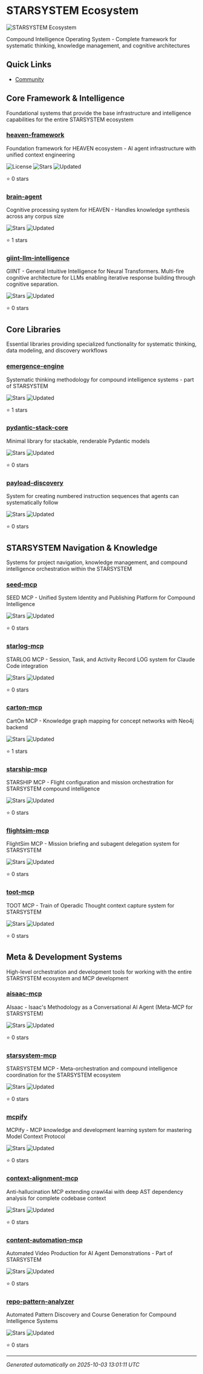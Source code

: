 # STARSYSTEM Ecosystem

![STARSYSTEM Ecosystem](https://raw.githubusercontent.com/sancovp/starsystem-metarepo/master/starsystem_small.png)

Compound Intelligence Operating System - Complete framework for systematic thinking, knowledge management, and cognitive architectures

## Quick Links

- [Community](https://www.skool.com/sanctum-ai-human-symbiosis-8333/about)

## Core Framework & Intelligence

Foundational systems that provide the base infrastructure and intelligence capabilities for the entire STARSYSTEM ecosystem

### [heaven-framework](https://github.com/sancovp/heaven-framework)
Foundation framework for HEAVEN ecosystem - AI agent infrastructure with unified context engineering

![License](https://img.shields.io/badge/license-MIT_License-blue.svg) ![Stars](https://img.shields.io/github/stars/sancovp/heaven-framework.svg?style=social) ![Updated](https://img.shields.io/badge/updated-2025_09_30-lightgrey.svg)

⭐ 0 stars

### [brain-agent](https://github.com/sancovp/brain-agent)
Cognitive processing system for HEAVEN - Handles knowledge synthesis across any corpus size

![Stars](https://img.shields.io/github/stars/sancovp/brain-agent.svg?style=social) ![Updated](https://img.shields.io/badge/updated-2025_10_01-lightgrey.svg)

⭐ 1 stars

### [giint-llm-intelligence](https://github.com/sancovp/giint-llm-intelligence)
GIINT - General Intuitive Intelligence for Neural Transformers. Multi-fire cognitive architecture for LLMs enabling iterative response building through cognitive separation.

![Stars](https://img.shields.io/github/stars/sancovp/giint-llm-intelligence.svg?style=social) ![Updated](https://img.shields.io/badge/updated-2025_09_30-lightgrey.svg)

⭐ 0 stars

## Core Libraries

Essential libraries providing specialized functionality for systematic thinking, data modeling, and discovery workflows

### [emergence-engine](https://github.com/sancovp/emergence-engine)
Systematic thinking methodology for compound intelligence systems - part of STARSYSTEM

![Stars](https://img.shields.io/github/stars/sancovp/emergence-engine.svg?style=social) ![Updated](https://img.shields.io/badge/updated-2025_09_29-lightgrey.svg)

⭐ 1 stars

### [pydantic-stack-core](https://github.com/sancovp/pydantic-stack-core)
Minimal library for stackable, renderable Pydantic models

![Stars](https://img.shields.io/github/stars/sancovp/pydantic-stack-core.svg?style=social) ![Updated](https://img.shields.io/badge/updated-2025_09_30-lightgrey.svg)

⭐ 0 stars

### [payload-discovery](https://github.com/sancovp/payload-discovery)
System for creating numbered instruction sequences that agents can systematically follow

![Stars](https://img.shields.io/github/stars/sancovp/payload-discovery.svg?style=social) ![Updated](https://img.shields.io/badge/updated-2025_09_30-lightgrey.svg)

⭐ 0 stars

## STARSYSTEM Navigation & Knowledge

Systems for project navigation, knowledge management, and compound intelligence orchestration within the STARSYSTEM

### [seed-mcp](https://github.com/sancovp/seed-mcp)
SEED MCP - Unified System Identity and Publishing Platform for Compound Intelligence

![Stars](https://img.shields.io/github/stars/sancovp/seed-mcp.svg?style=social) ![Updated](https://img.shields.io/badge/updated-2025_09_30-lightgrey.svg)

⭐ 0 stars

### [starlog-mcp](https://github.com/sancovp/starlog-mcp)
STARLOG MCP - Session, Task, and Activity Record LOG system for Claude Code integration

![Stars](https://img.shields.io/github/stars/sancovp/starlog-mcp.svg?style=social) ![Updated](https://img.shields.io/badge/updated-2025_09_30-lightgrey.svg)

⭐ 0 stars

### [carton-mcp](https://github.com/sancovp/carton-mcp)
CartOn MCP - Knowledge graph mapping for concept networks with Neo4j backend

![Stars](https://img.shields.io/github/stars/sancovp/carton-mcp.svg?style=social) ![Updated](https://img.shields.io/badge/updated-2025_10_01-lightgrey.svg)

⭐ 1 stars

### [starship-mcp](https://github.com/sancovp/starship-mcp)
STARSHIP MCP - Flight configuration and mission orchestration for STARSYSTEM compound intelligence

![Stars](https://img.shields.io/github/stars/sancovp/starship-mcp.svg?style=social) ![Updated](https://img.shields.io/badge/updated-2025_10_03-lightgrey.svg)

⭐ 0 stars

### [flightsim-mcp](https://github.com/sancovp/flightsim-mcp)
FlightSim MCP - Mission briefing and subagent delegation system for STARSYSTEM

![Stars](https://img.shields.io/github/stars/sancovp/flightsim-mcp.svg?style=social) ![Updated](https://img.shields.io/badge/updated-2025_09_30-lightgrey.svg)

⭐ 0 stars

### [toot-mcp](https://github.com/sancovp/toot-mcp)
TOOT MCP - Train of Operadic Thought context capture system for STARSYSTEM

![Stars](https://img.shields.io/github/stars/sancovp/toot-mcp.svg?style=social) ![Updated](https://img.shields.io/badge/updated-2025_09_30-lightgrey.svg)

⭐ 0 stars

## Meta & Development Systems

High-level orchestration and development tools for working with the entire STARSYSTEM ecosystem and MCP development

### [aisaac-mcp](https://github.com/sancovp/aisaac-mcp)
AIsaac - Isaac's Methodology as a Conversational AI Agent (Meta-MCP for STARSYSTEM)

![Stars](https://img.shields.io/github/stars/sancovp/aisaac-mcp.svg?style=social) ![Updated](https://img.shields.io/badge/updated-2025_09_30-lightgrey.svg)

⭐ 0 stars

### [starsystem-mcp](https://github.com/sancovp/starsystem-mcp)
STARSYSTEM MCP - Meta-orchestration and compound intelligence coordination for the STARSYSTEM ecosystem

![Stars](https://img.shields.io/github/stars/sancovp/starsystem-mcp.svg?style=social) ![Updated](https://img.shields.io/badge/updated-2025_09_30-lightgrey.svg)

⭐ 0 stars

### [mcpify](https://github.com/sancovp/mcpify)
MCPify - MCP knowledge and development learning system for mastering Model Context Protocol

![Stars](https://img.shields.io/github/stars/sancovp/mcpify.svg?style=social) ![Updated](https://img.shields.io/badge/updated-2025_09_30-lightgrey.svg)

⭐ 0 stars

### [context-alignment-mcp](https://github.com/sancovp/context-alignment-mcp)
Anti-hallucination MCP extending crawl4ai with deep AST dependency analysis for complete codebase context

![Stars](https://img.shields.io/github/stars/sancovp/context-alignment-mcp.svg?style=social) ![Updated](https://img.shields.io/badge/updated-2025_09_08-lightgrey.svg)

⭐ 0 stars

### [content-automation-mcp](https://github.com/sancovp/content-automation-mcp)
Automated Video Production for AI Agent Demonstrations - Part of STARSYSTEM

![Stars](https://img.shields.io/github/stars/sancovp/content-automation-mcp.svg?style=social) ![Updated](https://img.shields.io/badge/updated-2025_09_30-lightgrey.svg)

⭐ 0 stars

### [repo-pattern-analyzer](https://github.com/sancovp/repo-pattern-analyzer)
Automated Pattern Discovery and Course Generation for Compound Intelligence Systems

![Stars](https://img.shields.io/github/stars/sancovp/repo-pattern-analyzer.svg?style=social) ![Updated](https://img.shields.io/badge/updated-2025_09_30-lightgrey.svg)

⭐ 0 stars

---

*Generated automatically on 2025-10-03 13:01:11 UTC*
